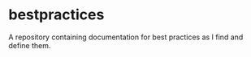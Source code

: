 # bestpractices
A repository containing documentation for best practices as I find and define them.
